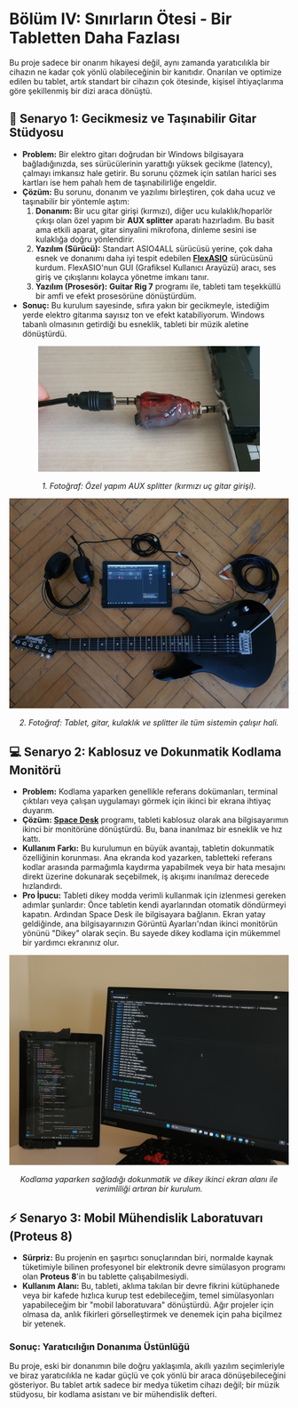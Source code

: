 # Bölüm IV: Sınırların Ötesi - Bir Tabletten Daha Fazlası

Bu proje sadece bir onarım hikayesi değil, aynı zamanda yaratıcılıkla bir cihazın ne kadar çok yönlü olabileceğinin bir kanıtıdır. Onarılan ve optimize edilen bu tablet, artık standart bir cihazın çok ötesinde, kişisel ihtiyaçlarıma göre şekillenmiş bir dizi araca dönüştü.

## 🎸 Senaryo 1: Gecikmesiz ve Taşınabilir Gitar Stüdyosu

*   **Problem:** Bir elektro gitarı doğrudan bir Windows bilgisayara bağladığınızda, ses sürücülerinin yarattığı yüksek gecikme (latency), çalmayı imkansız hale getirir. Bu sorunu çözmek için satılan harici ses kartları ise hem pahalı hem de taşınabilirliğe engeldir.
*   **Çözüm:** Bu sorunu, donanım ve yazılımı birleştiren, çok daha ucuz ve taşınabilir bir yöntemle aştım:
    1.  **Donanım:** Bir ucu gitar girişi (kırmızı), diğer ucu kulaklık/hoparlör çıkışı olan özel yapım bir **AUX splitter** aparatı hazırladım. Bu basit ama etkili aparat, gitar sinyalini mikrofona, dinleme sesini ise kulaklığa doğru yönlendirir.
    2.  **Yazılım (Sürücü):** Standart ASIO4ALL sürücüsü yerine, çok daha esnek ve donanımı daha iyi tespit edebilen **[FlexASIO](https://github.com/dechamps/FlexASIO)** sürücüsünü kurdum. FlexASIO'nun GUI (Grafiksel Kullanıcı Arayüzü) aracı, ses giriş ve çıkışlarını kolayca yönetme imkanı tanır.
    3.  **Yazılım (Prosesör):** **Guitar Rig 7** programı ile, tableti tam teşekküllü bir amfi ve efekt prosesörüne dönüştürdüm.
*   **Sonuç:** Bu kurulum sayesinde, sıfıra yakın bir gecikmeyle, istediğim yerde elektro gitarıma sayısız ton ve efekt katabiliyorum. Windows tabanlı olmasının getirdiği bu esneklik, tableti bir müzik aletine dönüştürdü.

<p align="center">
  <img src="../assets/images/aux_splitter_gitar_and_speaker.jpg" width="400">
</p>
<p align="center">
  <i>1. Fotoğraf: Özel yapım AUX splitter (kırmızı uç gitar girişi).</i>
</p>

<p align="center">
  <img src="../assets/images/guitar_and_tablet_setup_birdview_photo.jpg" width="750">
</p>
<p align="center">
  <i>2. Fotoğraf: Tablet, gitar, kulaklık ve splitter ile tüm sistemin çalışır hali.</i>
</p>


## 💻 Senaryo 2: Kablosuz ve Dokunmatik Kodlama Monitörü

*   **Problem:** Kodlama yaparken genellikle referans dokümanları, terminal çıktıları veya çalışan uygulamayı görmek için ikinci bir ekrana ihtiyaç duyarım.
*   **Çözüm:** **[Space Desk](https://www.spacedesk.net/)** programı, tableti kablosuz olarak ana bilgisayarımın ikinci bir monitörüne dönüştürdü. Bu, bana inanılmaz bir esneklik ve hız kattı.
*   **Kullanım Farkı:** Bu kurulumun en büyük avantajı, tabletin dokunmatik özelliğinin korunması. Ana ekranda kod yazarken, tabletteki referans kodlar arasında parmağımla kaydırma yapabilmek veya bir hata mesajını direkt üzerine dokunarak seçebilmek, iş akışımı inanılmaz derecede hızlandırdı.
*   **Pro İpucu:** Tableti dikey modda verimli kullanmak için izlenmesi gereken adımlar şunlardır: Önce tabletin kendi ayarlarından otomatik döndürmeyi kapatın. Ardından Space Desk ile bilgisayara bağlanın. Ekran yatay geldiğinde, ana bilgisayarınızın Görüntü Ayarları'ndan ikinci monitörün yönünü "Dikey" olarak seçin. Bu sayede dikey kodlama için mükemmel bir yardımcı ekranınız olur.

<p align="center">
  <img src="../assets/images/tablet_as_a_second_monitor.jpg" width="700">
</p>
<p align="center">
  <i>Kodlama yaparken sağladığı dokunmatik ve dikey ikinci ekran alanı ile verimliliği artıran bir kurulum.</i>
</p>

## ⚡ Senaryo 3: Mobil Mühendislik Laboratuvarı (Proteus 8)

*   **Sürpriz:** Bu projenin en şaşırtıcı sonuçlarından biri, normalde kaynak tüketimiyle bilinen profesyonel bir elektronik devre simülasyon programı olan **Proteus 8**'in bu tablette çalışabilmesiydi.
*   **Kullanım Alanı:** Bu, tableti, aklıma takılan bir devre fikrini kütüphanede veya bir kafede hızlıca kurup test edebileceğim, temel simülasyonları yapabileceğim bir "mobil laboratuvara" dönüştürdü. Ağır projeler için olmasa da, anlık fikirleri görselleştirmek ve denemek için paha biçilmez bir yetenek.

### Sonuç: Yaratıcılığın Donanıma Üstünlüğü

Bu proje, eski bir donanımın bile doğru yaklaşımla, akıllı yazılım seçimleriyle ve biraz yaratıcılıkla ne kadar güçlü ve çok yönlü bir araca dönüşebileceğini gösteriyor. Bu tablet artık sadece bir medya tüketim cihazı değil; bir müzik stüdyosu, bir kodlama asistanı ve bir mühendislik defteri.
